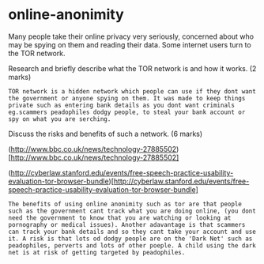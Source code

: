 online-anonimity
================

Many people take their online privacy very seriously, concerned about who may be spying on them and reading their data. Some internet users turn to the TOR network.

Research and briefly describe what the TOR network is and how it works. (2 marks)

```
TOR network is a hidden network which people can use if they dont want the government or anyone spying on them. It was made to keep things private such as entering bank details as you dont want criminals eg.scammers peadophiles dodgy people, to steal your bank account or spy on what you are serching.
```

Discuss the risks and benefits of such a network. (6 marks)

(http://www.bbc.co.uk/news/technology-27885502)[http://www.bbc.co.uk/news/technology-27885502]

(http://cyberlaw.stanford.edu/events/free-speech-practice-usability-evaluation-tor-browser-bundle)[http://cyberlaw.stanford.edu/events/free-speech-practice-usability-evaluation-tor-browser-bundle]


```
The benefits of using online anonimity such as tor are that people such as the government cant track what you are doing online, (you dont need the government to know that you are watching or looking at pornography or medical issues). Another adavantage is that scammers can track your bank details and so they cant take your account and use it. A risk is that lots od dodgy people are on the 'Dark Net' such as peadophiles, perverts and lots of other poeple. A child using the dark net is at risk of getting targeted by peadophiles.
```
